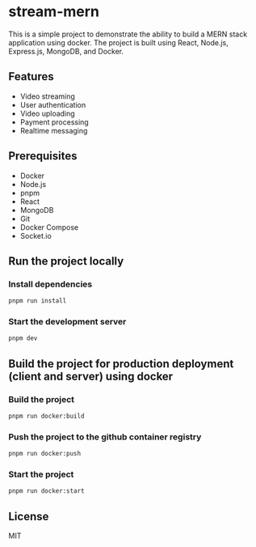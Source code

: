 # stream-mern

This is a simple project to demonstrate the ability to build a MERN stack application using docker. The project is built using React, Node.js, Express.js, MongoDB, and Docker.

## Features

- Video streaming
- User authentication
- Video uploading
- Payment processing
- Realtime messaging

## Prerequisites

- Docker
- Node.js
- pnpm
- React
- MongoDB
- Git
- Docker Compose
- Socket.io

## Run the project locally

### Install dependencies

```bash
pnpm run install
```

### Start the development server

```bash
pnpm dev
```

## Build the project for production deployment (client and server) using docker

### Build the project

```bash
pnpm run docker:build
```

### Push the project to the github container registry

```bash
pnpm run docker:push
```

### Start the project

```bash
pnpm run docker:start
```

## License

MIT
